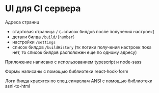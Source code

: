# UI для CI сервера

Адреса страниц

- стартовая страница `/` (+список билдов после получения настроек)
- детали билда `/build/{number}`
- настройки `/settings`
- список билдов `/buildHistory` (тк логики получения настроек пока нет, то список билдов расположен еще по одному адресу)

Приложение написано с использованием typescript и node-sass

Формы написаны с помощью библиотеки react-hook-form

Логи билда красятся по спец.символам ANSI с помощью библиотеки asni-to-html
